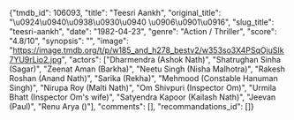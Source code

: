 {"tmdb_id": 106093, "title": "Teesri Aankh", "original_title": "\u0924\u0940\u0938\u0930\u0940 \u0906\u0901\u0916", "slug_title": "teesri-aankh", "date": "1982-04-23", "genre": "Action / Thriller", "score": "4.8/10", "synopsis": "", "image": "https://image.tmdb.org/t/p/w185_and_h278_bestv2/w353so3X4PSqOjuSIk7YU9rLio2.jpg", "actors": ["Dharmendra (Ashok Nath)", "Shatrughan Sinha (Sagar)", "Zeenat Aman (Barkha)", "Neetu Singh (Nisha Malhotra)", "Rakesh Roshan (Anand Nath)", "Sarika (Rekha)", "Mehmood (Constable Hanuman Singh)", "Nirupa Roy (Malti Nath)", "Om Shivpuri (Inspector Om)", "Urmila Bhatt (Inspector Om's wife)", "Satyendra Kapoor (Kailash Nath)", "Jeevan (Paul)", "Renu Arya ()"], "comments": [], "recommandations_id": []}